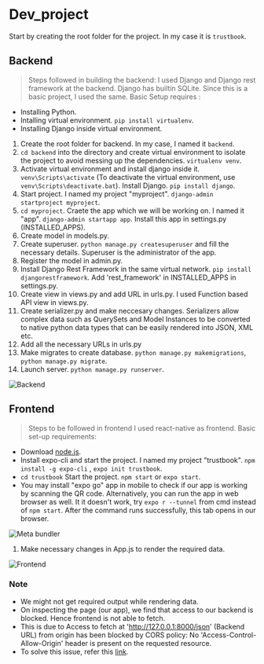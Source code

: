 # **Dev_project**

Start by creating the root folder for the project. In my case it is ```trustbook```.

## **Backend**
>Steps followed in building the backend:
I used Django and Django rest framework at the backend. Django has builtin SQLite. Since this is a basic project, I used the same.
Basic Setup requires : 
- Installing Python.
- Intalling virtual environment. ```pip install virtualenv```.
- Installing Django inside virtual environment.


1. Create the root folder for backend. In my case, I named it ```backend```.
2. ```cd backend``` into the directory and create virtual environment to isolate the project to avoid messing up the dependencies. ```virtualenv venv```.
3. Activate virtual environment and install django inside it. ```venv\Scripts\activate``` (To deactivate the virtual environment, use ```venv\Scripts\deactivate.bat```). Install Django. ```pip install django```.
4. Start project. I named my project "myproject". ```django-admin startproject myproject```.
5. ```cd myproject```. Craete the app which we will be working on. I named it "app". ```django-admin startapp app```.  Install this app in settings.py (INSTALLED_APPS).
6. Create model in models.py.
7. Create superuser. ```python manage.py createsuperuser``` and fill the necessary details. Superuser is the administrator of the app.
8. Register the model in admin.py.
9. Install Django Rest Framework in the same virtual network. ```pip install djangorestframework```. Add 'rest_framework' in INSTALLED_APPS in settings.py.
10. Create view in views.py and add URL in urls.py. I used Function based API view in views.py.
11. Create serializer.py and make neccesary changes. Serializers allow complex data such as QuerySets and Model Instances to be converted to native python data types that can be easily rendered into JSON, XML etc.
12. Add all the necessary URLs in urls.py
13. Make migrates to create database. ```python manage.py makemigrations```, ```python manage.py migrate```.
14. Launch server. ```python manage.py runserver```.

![Backend](https://drive.google.com/file/d/1pNqvUfXtbYKQQD10x6ZCbrwfw1FBUJlG/view?usp=sharing)

## **Frontend**
> Steps to be followed in frontend
I used react-native as frontend.
Basic set-up requirements:
- Download [node.js](https://nodejs.org/en/download/).
- Install expo-cli and start the project. I named my project "trustbook". ```npm install -g expo-cli``` , ```expo init trustbook```.
- ```cd trustbook``` Start the project. ```npm start``` or ```expo start```.
- You may install "expo go" app in mobile to check if our app is working by scanning the QR code. Alternatively, you can run the app in web browser as well. It it doesn't work, try ```expo r --tunnel``` from cmd instead of ```npm start```. After the command runs successfully, this tab opens in our browser.

![Meta bundler](https://drive.google.com/file/d/1HFzeLZOc2euxBYnl_TL3Lq7KanKmTX1S/view?usp=sharing)

1. Make necessary changes in App.js to render the required data.

![Frontend](https://drive.google.com/file/d/1mAqIjEpGnrn3sxSpGsS4nUwulwT7Rzn9/view?usp=sharing)

### Note

- We might not get required output while rendering data. 
- On inspecting the page (our app), we find that access to our backend is blocked. Hence frontend is not able to fetch. 
- This is due to Access to fetch at 'http://127.0.0.1:8000/json' (Backend URL) from origin  has been blocked by CORS policy: No 'Access-Control-Allow-Origin' header is present on the requested resource.
- To solve this issue, refer this [link](https://dzone.com/articles/how-to-fix-django-cors-error).
